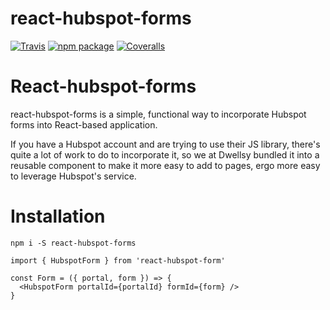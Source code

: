 # react-hubspot-forms

[![Travis][build-badge]][build]
[![npm package][npm-badge]][npm]
[![Coveralls][coveralls-badge]][coveralls]

# React-hubspot-forms 

react-hubspot-forms is a simple, functional way to incorporate Hubspot forms into React-based
application. 

If you have a Hubspot account and are trying to use their JS library, there's quite a lot of 
work to do to incorporate it, so we at Dwellsy bundled it into a reusable component to make
it more easy to add to pages, ergo more easy to leverage Hubspot's service. 

# Installation
`npm i -S react-hubspot-forms`

```
import { HubspotForm } from 'react-hubspot-form'

const Form = ({ portal, form }) => {
  <HubspotForm portalId={portalId} formId={form} />
}
```

[build-badge]: https://img.shields.io/travis/user/repo/master.png?style=flat-square
[build]: https://travis-ci.org/user/repo

[npm-badge]: https://img.shields.io/npm/v/npm-package.png?style=flat-square
[npm]: https://www.npmjs.org/package/npm-package

[coveralls-badge]: https://img.shields.io/coveralls/user/repo/master.png?style=flat-square
[coveralls]: https://coveralls.io/github/user/repo
